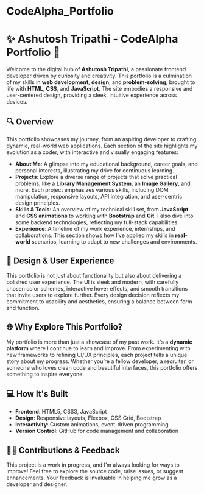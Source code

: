 # CodeAlpha_Portfolio

# ✨ Ashutosh Tripathi - CodeAlpha Portfolio 🌟

Welcome to the digital hub of **Ashutosh Tripathi**, a passionate frontend developer driven by curiosity and creativity. This portfolio is a culmination of my skills in **web development**, **design**, and **problem-solving**, brought to life with **HTML**, **CSS**, and **JavaScript**. The site embodies a responsive and user-centered design, providing a sleek, intuitive experience across devices.

## 🔍 Overview
This portfolio showcases my journey, from an aspiring developer to crafting dynamic, real-world web applications. Each section of the site highlights my evolution as a coder, with interactive and visually engaging features:

- **About Me**: A glimpse into my educational background, career goals, and personal interests, illustrating my drive for continuous learning.
- **Projects**: Explore a diverse range of projects that solve practical problems, like a **Library Management System**, an **Image Gallery**, and more. Each project emphasizes various skills, including DOM manipulation, responsive layouts, API integration, and user-centric design principles.
- **Skills & Tools**: An overview of my technical skill set, from **JavaScript** and **CSS animations** to working with **Bootstrap** and **Git**. I also dive into some backend technologies, reflecting my full-stack capabilities.
- **Experience**: A timeline of my work experience, internships, and collaborations. This section shows how I’ve applied my skills in **real-world** scenarios, learning to adapt to new challenges and environments.

## 🎨 Design & User Experience
This portfolio is not just about functionality but also about delivering a polished user experience. The UI is sleek and modern, with carefully chosen color schemes, interactive hover effects, and smooth transitions that invite users to explore further. Every design decision reflects my commitment to usability and aesthetics, ensuring a balance between form and function.

## 🌐 Why Explore This Portfolio?
My portfolio is more than just a showcase of my past work. It's a **dynamic platform** where I continue to learn and improve. From experimenting with new frameworks to refining UI/UX principles, each project tells a unique story about my progress. Whether you’re a fellow developer, a recruiter, or someone who loves clean code and beautiful interfaces, this portfolio offers something to inspire everyone.

## 💻 How It's Built
- **Frontend**: HTML5, CSS3, JavaScript
- **Design**: Responsive layouts, Flexbox, CSS Grid, Bootstrap
- **Interactivity**: Custom animations, event-driven programming
- **Version Control**: GitHub for code management and collaboration

## 👨‍💻 Contributions & Feedback
This project is a work in progress, and I’m always looking for ways to improve! Feel free to explore the source code, raise issues, or suggest enhancements. Your feedback is invaluable in helping me grow as a developer and designer.

